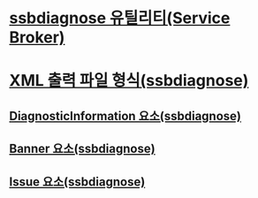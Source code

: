 # [ssbdiagnose 유틸리티(Service Broker)](ssbdiagnose-utility-service-broker.md)
# [XML 출력 파일 형식(ssbdiagnose)](xml-output-file-format-ssbdiagnose.md)
## [DiagnosticInformation 요소(ssbdiagnose)](diagnosticinformation-element-ssbdiagnose.md)
## [Banner 요소(ssbdiagnose)](banner-element-ssbdiagnose.md)
## [Issue 요소(ssbdiagnose)](issue-element-ssbdiagnose.md)
